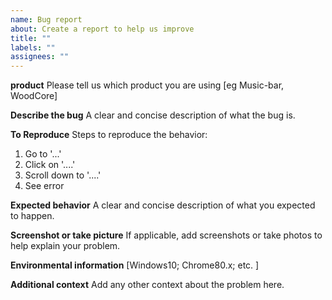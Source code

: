 ```yaml
---
name: Bug report
about: Create a report to help us improve
title: ""
labels: ""
assignees: ""
---
```


**product**
Please tell us which product you are using [eg Music-bar, WoodCore]

**Describe the bug**
A clear and concise description of what the bug is.

**To Reproduce**
Steps to reproduce the behavior:

1. Go to '...'
2. Click on '....'
3. Scroll down to '....'
4. See error

**Expected behavior**
A clear and concise description of what you expected to happen.

**Screenshot or take picture**
If applicable, add screenshots or take photos to help explain your problem.

**Environmental information**
[Windows10; Chrome80.x; etc. ]

**Additional context**
Add any other context about the problem here.

